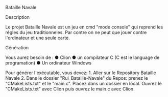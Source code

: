 Bataille Navale


Description

Le projet Bataille Navale est un jeu en cmd "mode console" qui reprend les régles du jeu traditionneles. Par contre on ne peut que jouer contre l'ordinateur et une seule carte.


Génération

Vous aurez besoin de :
● Clion
● un compilateur C (C est le language de programation)
● Un ordinateur Windows

Pour générer l'exécutable, vous devez:
     1. Aller sur le Repository Bataille Navale 
     2. Dans le dossier "Rui_Bataille-Navale" du Repos: prenez le "CMakeLists.txt" et  le "main.c". Placez dans un dossier en local. Ouvrez le "CMakeLists.txt" avec Clion puis ouvrez le main.c avec Clion.
